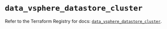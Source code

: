 # `data_vsphere_datastore_cluster`

Refer to the Terraform Registry for docs: [`data_vsphere_datastore_cluster`](https://registry.terraform.io/providers/hashicorp/vsphere/2.9.1/docs/data-sources/datastore_cluster).

